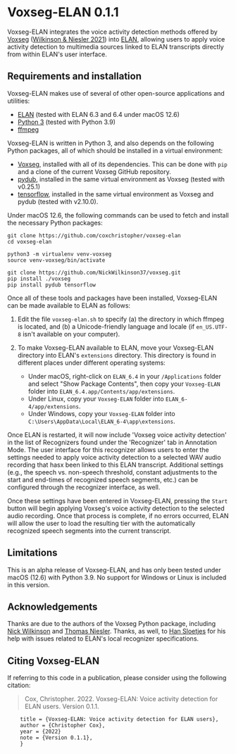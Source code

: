 # Voxseg-ELAN 0.1.1

Voxseg-ELAN integrates the voice activity detection methods offered by
[Voxseg](https://github.com/NickWilkinson37/voxseg) ([Wilkinson &
Niesler 2021](https://arxiv.org/abs/2103.03529)) into 
[ELAN](https://tla.mpi.nl/tools/tla-tools/elan/), allowing users to apply
voice activity detection to multimedia sources linked to ELAN transcripts
directly from within ELAN's user interface.

## Requirements and installation

Voxseg-ELAN makes use of several of other open-source applications and
utilities:

* [ELAN](https://tla.mpi.nl/tools/tla-tools/elan/) (tested with ELAN 6.3
  and 6.4 under macOS 12.6)
* [Python 3](https://www.python.org/) (tested with Python 3.9)
* [ffmpeg](https://ffmpeg.org)

Voxseg-ELAN is written in Python 3, and also depends on the following
Python packages, all of which should be installed in a virtual environment:

* [Voxseg](https://github.com/NickWilkinson37/voxseg), installed with all
   of its dependencies. This can be done with `pip` and a clone of the
   current Voxseg GitHub repository.
* [pydub](https://github.com/jiaaro/pydub), installed in the same
   virtual environment as Voxseg (tested with v0.25.1)
* [tensorflow](https://pypi.org/project/tensorflow/), installed in
   the same virtual environment as Voxseg and pydub (tested with v2.10.0).

Under macOS 12.6, the following commands can be used to fetch and install the
necessary Python packages:
```
git clone https://github.com/coxchristopher/voxseg-elan
cd voxseg-elan

python3 -m virtualenv venv-voxseg
source venv-voxseg/bin/activate

git clone https://github.com/NickWilkinson37/voxseg.git
pip install ./voxseg
pip install pydub tensorflow
```
  
Once all of these tools and packages have been installed, Voxseg-ELAN can
be made available to ELAN as follows:

1. Edit the file `voxseg-elan.sh` to specify (a) the directory in
   which ffmpeg is located, and (b) a Unicode-friendly language and
   locale (if `en_US.UTF-8` isn't available on your computer).
2. To make Voxseg-ELAN available to ELAN, move your Voxseg-ELAN directory
   into ELAN's `extensions` directory.  This directory is found in different
   places under different operating systems:
   
   * Under macOS, right-click on `ELAN_6.4` in your `/Applications`
     folder and select "Show Package Contents", then copy your `Voxseg-ELAN`
     folder into `ELAN_6.4.app/Contents/app/extensions`.
   * Under Linux, copy your `Voxseg-ELAN` folder into `ELAN_6-4/app/extensions`.
   * Under Windows, copy your `Voxseg-ELAN` folder into `C:\Users\AppData\Local\ELAN_6-4\app\extensions`.

Once ELAN is restarted, it will now include 'Voxseg voice activity detection'
in the list of Recognizers found under the 'Recognizer' tab in Annotation Mode.
The user interface for this recognizer allows users to enter the settings needed
to apply voice activity detection to a selected WAV audio recording that hasx
been linked to this ELAN transcript.  Additional settings (e.g., the speech vs.
non-speech threshold, constant adjustments to the start and end-times of 
recognized speech segments, etc.) can be configured through the recognizer
interface, as well.

Once these settings have been entered in Voxseg-ELAN, pressing the `Start`
button will begin applying Voxseg's voice activity detection to the selected
audio recording.  Once that process is complete, if no errors occurred, ELAN
will allow the user to load the resulting tier with the automatically
recognized speech segments into the current transcript.

## Limitations

This is an alpha release of Voxseg-ELAN, and has only been tested under macOS
(12.6) with Python 3.9.  No support for Windows or Linux is included in this
version.

## Acknowledgements

Thanks are due to the authors of the Voxseg Python package, including
[Nick Wilkinson](https://github.com/NickWilkinson37/) and
[Thomas Niesler](https://dsp.sun.ac.za/~trn/index.html).  Thanks, as well,
to [Han Sloetjes](https://www.mpi.nl/people/sloetjes-han)
for his help with issues related to ELAN's local recognizer specifications.

## Citing Voxseg-ELAN

If referring to this code in a publication, please consider using the following
citation:

> Cox, Christopher. 2022. Voxseg-ELAN: Voice activity detection for ELAN users. Version 0.1.1.

```@manual{cox22Voxsegelan,
    title = {Voxseg-ELAN: Voice activity detection for ELAN users},
    author = {Christopher Cox},
    year = {2022}
    note = {Version 0.1.1},
    }
```
